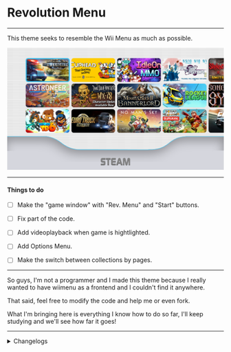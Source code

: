 # Revolution Menu

---

This theme seeks to resemble the Wii Menu as much as possible.

![print](screenshots/2.png)

---

#### Things to do

- [ ] Make the "game window" with "Rev. Menu" and "Start" buttons.

- [ ] Fix part of the code.

- [ ] Add videoplayback when game is hightlighted.

- [ ] Add Options Menu.

- [ ] Make the switch between collections by pages.

---

So guys, I'm not a programmer and I made this theme because I really wanted to have wiimenu as a frontend and I couldn't find it anywhere.

That said, feel free to modify the code and help me or even fork. 

What I'm bringing here is everything I know how to do so far, I'll keep studying and we'll see how far it goes!

---

<details>
    <summary>Changelogs</summary>
## 0.1.3 </br>
    1. Changed some soundeffects
    2. Fixed the bottonbar image issue
    3. Collections(consoles) now can be changed using page keys (default on keyboard is 'q' and 'e')

## 0.1.2 </br>
    1. Changed somethings in code to fix scaling issues.
    2. Changed the bottom image from .svg to .png

</details>


